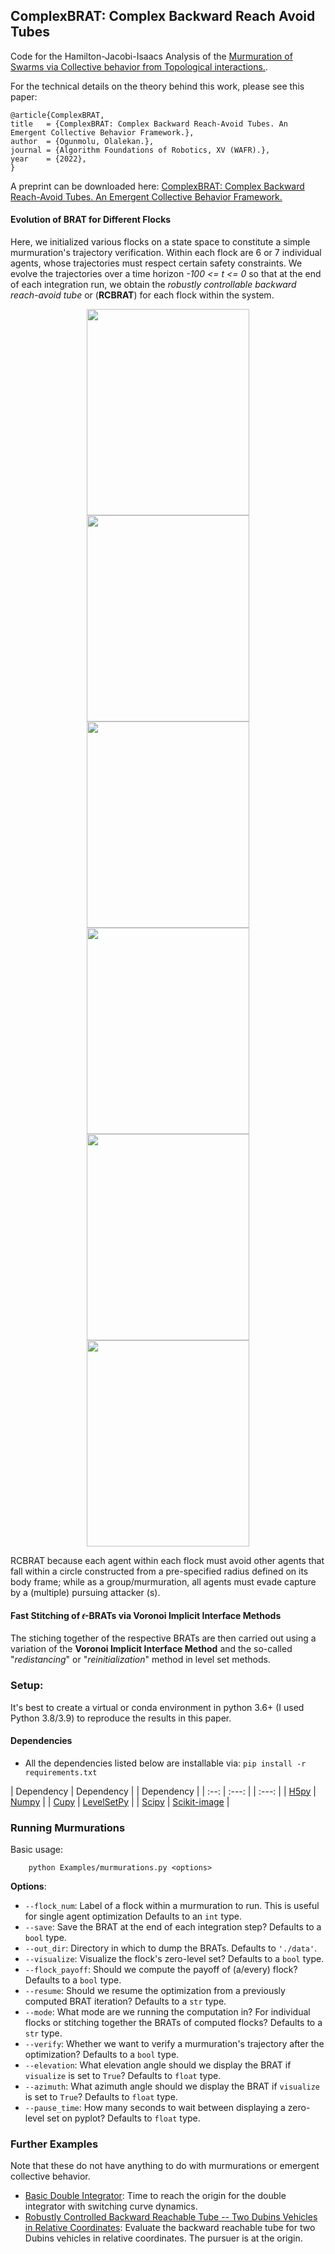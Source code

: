 ## ComplexBRAT: Complex Backward Reach Avoid Tubes

 Code for the Hamilton-Jacobi-Isaacs Analysis of the [Murmuration of Swarms via Collective behavior from Topological interactions.](Examples/murmurations.py).

For the technical details on the theory behind this work, please see this paper: 

```
@article{ComplexBRAT,
title   = {ComplexBRAT: Complex Backward Reach-Avoid Tubes. An Emergent Collective Behavior Framework.},
author  = {Ogunmolu, Olalekan.},
journal = {Algorithm Foundations of Robotics, XV (WAFR).},
year    = {2022},
}
```

A preprint can be downloaded here: [ComplexBRAT: Complex Backward Reach-Avoid Tubes. An Emergent Collective Behavior Framework.](https://scriptedonachip.com/Papers/Downloads/LBRAT.pdf)

#### Evolution of BRAT for Different Flocks

Here, we initialized various flocks on a state space to constitute a simple murmuration's trajectory verification. Within each flock are 
6 or 7 individual agents, whose trajectories must respect certain safety constraints.  We evolve the trajectories over a time horizon _-100 <= t <= 0_ so that at the end of each integration run, we obtain the _robustly controllable backward reach-avoid tube_ or (**RCBRAT**) for each flock within the system.

<div align="center">
<img src="BRATVisualization/flock_01.gif" height="330px" width="260px"/>
<img src="BRATVisualization/flock_02.gif" height="330px" width="260px"/>
<img src="BRATVisualization/flock_03.gif" height="330px" width="260px"/>
</div>


<div align="center">
    <img src="BRATVisualization/flock_04.gif" height="330px" width="260px"/>
    <img src="BRATVisualization/flock_05.gif" height="330px" width="260px"/>
    <img src="BRATVisualization/flock_06.gif" height="330px" width="260px"/>
</div>

RCBRAT because each agent within each flock must avoid other agents that fall within a circle constructed from a pre-specified radius defined on its body frame; while as a group/murmuration, all agents must evade capture by a (multiple) pursuing attacker (s).

#### Fast Stitching of 𝜖-BRATs via Voronoi Implicit Interface Methods

The stiching together of the respective BRATs are then carried out using a variation of the **Voronoi Implicit Interface Method** and the so-called "_redistancing_" or "_reinitialization_" method in level set methods.

### Setup:

It's best to create a virtual or conda environment in python 3.6+ (I used Python 3.8/3.9) to reproduce the results in this paper.

#### **Dependencies** 

+ All the dependencies listed below are installable via: `pip install -r requirements.txt`

| Dependency  | Dependency              | | Dependency              | 
| :--:     | :---:               | | :---:               | 
| [H5py](https://www.h5py.org/) | [Numpy](https://numpy.org/)     | 
| [Cupy](https://cupy.dev/) | [LevelSetPy](https://github.com/robotsorcerer/LevelSetPy)   | 
| [Scipy](https://scipy.org/) | [Scikit-image](https://scikit-image.org/)     | 

### Running Murmurations

Basic usage:

```
    python Examples/murmurations.py <options>
```

**Options**:
* `--flock_num`: Label of a flock within a murmuration to run. This is useful for single agent optimization Defaults to an `int` type.
* `--save`: Save the BRAT at the end of each integration step? Defaults to a `bool` type.
* `--out_dir`: Directory in which to dump the BRATs. Defaults to `'./data'`.
* `--visualize`: Visualize the flock's zero-level set? Defaults to a `bool` type.
* `--flock_payoff`: Should we compute the payoff of (a/every) flock? Defaults to a `bool` type.
* `--resume`: Should we resume the optimization from a previously computed BRAT iteration? Defaults to a `str` type.
* `--mode`: What mode are we running the computation in? For individual flocks or stitching together the BRATs of computed flocks? Defaults to a `str` type.
* `--verify`: Whether we want to verify a murmuration's trajectory after the optimization? Defaults to a `bool` type.
* `--elevation`: What elevation angle should we display the BRAT if `visualize` is set to `True`? Defaults to `float` type.
* `--azimuth`: What azimuth angle should we display the BRAT if `visualize` is set to `True`? Defaults to `float` type.
* `--pause_time`: How many seconds to wait between displaying a zero-level set on pyplot? Defaults to `float` type.


### Further Examples 

Note that these do not have anything to do with murmurations or emergent collective behavior.

+ [Basic Double Integrator](Examples/dint_basic.py): Time to reach the origin for the double integrator with switching curve dynamics.
+ [Robustly Controlled Backward Reachable Tube -- Two Dubins Vehicles in Relative Coordinates](Examples/dubins_rel.py): Evaluate the backward reachable tube for two Dubins vehicles in relative coordinates. The pursuer is at the origin.